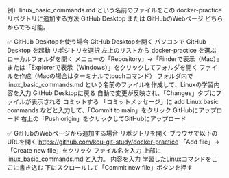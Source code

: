 例）linux_basic_commands.md という名前のファイルをこの docker-practice リポジトリに追加する方法
GitHub Desktop または GitHubのWebページ どちらからでも可能。

✅ GitHub Desktopを使う場合
GitHub Desktopを開く
パソコンで GitHub Desktop を起動
リポジトリを選択
左上のリストから docker-practice を選ぶ
ローカルフォルダを開く
メニューの「Repository」→「Finderで表示（Mac）」または「Explorerで表示（Windows）」をクリックしてフォルダを開く
ファイルを作成（Macの場合はターミナルでtouchコマンド）
フォルダ内で linux_basic_commands.md という名前のファイルを作成して、Linuxの学習内容を入力
GitHub Desktopに戻る
自動で変更が反映され、「Changes」タブにファイルが表示される
コミットする
「コミットメッセージ」に add Linux basic commands などと入力して、「Commit to main」をクリック
GitHubにアップロード
右上の「Push origin」をクリックしてGitHubにアップロード

✅ GitHubのWebページから追加する場合
リポジトリを開く
ブラウザで以下のURLを開く
https://github.com/kou-git-study/docker-practice
「Add file」→「Create new file」をクリック
ファイル名を入力
上部に linux_basic_commands.md と入力。
内容を入力
学習したLinuxコマンドをここに書き込む
下にスクロールして「Commit new file」ボタンを押す
